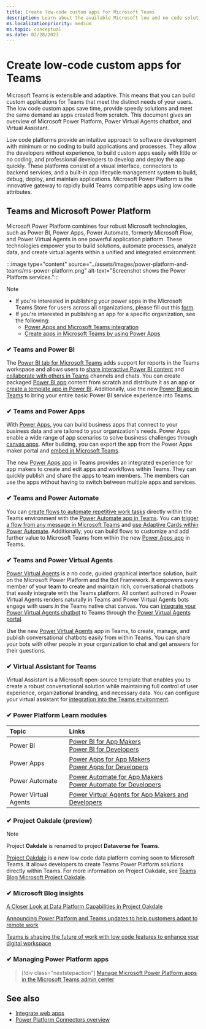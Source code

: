 ```yaml
---
title: Create low-code custom apps for Microsoft Teams
description: Learn about the available Microsoft low and no code solutions and how to create an app with Teams and Microsoft Power Platform.
ms.localizationpriority: medium
ms.topic: conceptual
ms.date: 02/28/2023
---
```


# Create low-code custom apps for Teams

Microsoft Teams is extensible and adaptive. This means that you can build custom applications for Teams that meet the distinct needs of your users. The low code custom apps save time, provide speedy solutions and meet the same demand as apps created from scratch. This document gives an overview of Microsoft Power Platform, Power Virtual Agents chatbot, and Virtual Assistant.

Low code platforms provide an intuitive approach to software development with minimum or no coding to build applications and processes. They allow the developers without experience, to build custom apps easily with little or no coding, and professional developers to develop and deploy the app quickly. These   platforms consist of a visual interface, connectors to backend services, and a built-in app lifecycle management system to build, debug, deploy, and maintain applications. Microsoft Power Platform is the innovative gateway to rapidly build Teams compatible apps using low code attributes.

## Teams and Microsoft Power Platform

Microsoft Power Platform combines four robust Microsoft technologies, such as Power BI, Power Apps, Power Automate, formerly Microsoft Flow, and Power Virtual Agents in one powerful application platform. These technologies empower you to build solutions, automate processes, analyze data, and create virtual agents within a unified and integrated environment:

:::image type="content" source="../assets/images/power-platform-and-teams/ms-power-platform.png" alt-text="Screenshot shows the Power Platform services.":::

> [!NOTE]
>
> - If you're interested in publishing your power apps in the Microsoft Teams Store for users across all organizations, please fill out this [form](https://go.microsoft.com/fwlink/?linkid=2204468).
> - If you're interested in publishing an app for a specific organization, see the following:
>   - [Power Apps and Microsoft Teams integration](/power-apps/teams/overview)
>   - [Create apps in Microsoft Teams by using Power Apps](/power-apps/teams/create-apps-overview)

### ✔ Teams and Power BI

The [Power BI tab for Microsoft Teams](https://powerbi.microsoft.com/blog/announcing-new-power-bi-tab-for-microsoft-teams/) adds support for reports in the Teams workspace and allows users to [share interactive Power BI content](/power-bi/collaborate-share/service-embed-report-microsoft-teams) and [collaborate with others in Teams](/power-bi/collaborate-share/service-collaborate-microsoft-teams) channels and chats. You can create packaged [Power BI app](/power-bi/collaborate-share/service-create-distribute-apps) content from scratch and distribute it as an app or [create a template app in Power BI](/power-bi/connect-data/service-template-apps-create). Additionally, use the new [Power BI app in Teams](https://go.microsoft.com/fwlink/?linkid=2143643) to bring your entire basic Power BI service experience into Teams.

### ✔ Teams and Power Apps

With [Power Apps](/powerapps/powerapps-overview), you can build business apps that connect to your business data and are tailored to your organization's needs.  Power Apps enable a wide range of app scenarios to solve business challenges through [canvas apps](/powerapps/maker/#canvas-apps). After building, you can export the app from the Power Apps maker portal and [embed in Microsoft Teams](/power-platform/admin/embed-app-teams).

The new [Power Apps app](https://go.microsoft.com/fwlink/?linkid=2143374) in Teams provides an integrated experience for app makers to create and edit apps and workflows within Teams. They can quickly publish and share the apps to team members. The members can use the apps without having to switch between multiple apps and services.

### ✔ Teams and Power Automate

You can [create flows to automate repetitive work tasks](https://flow.microsoft.com/connectors/shared_teams/microsoft-teams/) directly within the Teams environment with the [Power Automate app in Teams](/power-automate/teams/install-teams-app). You can [trigger a flow from any message in Microsoft Teams](/power-automate/trigger-flow-teams-message) and [use Adaptive Cards within Power Automate](/power-automate/create-adaptive-cards). Additionally, you can build flows to customize and add further value to Microsoft Teams from within the new [Power Apps app](https://go.microsoft.com/fwlink/?linkid=2143539) in Teams.

### ✔ Teams and Power Virtual Agents

[Power Virtual Agents](/power-virtual-agents/fundamentals-what-is-power-virtual-agents) is a no code, guided graphical interface solution, built on the Microsoft Power Platform and the Bot Framework. It empowers every member of your team to create and maintain rich, conversational chatbots that easily integrate with the Teams platform. All content authored in Power Virtual Agents renders naturally in Teams and Power Virtual Agents bots engage with users in the Teams native chat canvas. You can [integrate your Power Virtual Agents chatbot](/power-virtual-agents/publication-add-bot-to-microsoft-teams) to Teams through the [Power Virtual Agents portal](https://powervirtualagents.microsoft.com).

Use the new [Power Virtual Agents](/power-virtual-agents/teams/fundamentals-what-is-power-virtual-agents-teams) app in Teams, to create, manage, and publish conversational chatbots easily from within Teams. You can share your bots with other people in your organization to chat and get answers for their questions.

### ✔ Virtual Assistant for Teams

Virtual Assistant is a Microsoft open-source template that enables you to create a robust conversational solution while maintaining full control of user experience, organizational branding, and necessary data. You can configure your virtual assistant for [integration into the Teams environment](https://microsoft.github.io/botframework-solutions/clients-and-channels/tutorials/enable-teams/1-intro).

### ✔ Power Platform Learn modules

|  Topic  |  Links  |
|:---------|:----------------------|
|Power BI|[Power BI for App Makers](/training/browse/?expanded=power-platform&products=power-bi&roles=maker)</br>[Power BI for Developers](/training/browse/?expanded=power-platform&products=power-bi&roles=developer)|
|Power Apps|[Power Apps for App Makers](/training/browse/?products=power-apps&roles=maker)</br>[Power Apps for Developers](/training/browse/?products=power-apps)|
|Power Automate|[Power Automate for App Makers](/training/browse/?expanded=power-platform&products=power-automate&roles=maker)</br>[Power Automate for Developers](/training/browse/?expanded=power-platform&products=power-automate&roles=developer)|
|Power Virtual Agents|[Power Virtual Agents for App Makers and Developers](/training/browse/?products=power-virtual-agents&expanded=power-platform&roles=maker)|

### ✔ Project Oakdale (preview)

> [!NOTE]
> Project **Oakdale** is renamed to project **Dataverse for Teams**.

[Project Oakdale](https://techcommunity.microsoft.com/t5/microsoft-teams-blog/teams-is-shaping-the-future-of-work-with-low-code-features-to/ba-p/1507180
) is a new low code data platform coming soon to Microsoft Teams. It allows developers to create Teams Power Platform solutions directly within Teams. For more information on Project Oakdale, see [Teams Blog Microsoft Project Oakdale](https://powerapps.microsoft.com/blog/introducing-project-oakdale-a-new-low-code-data-platform-for-microsoft-teams).

### ✔ Microsoft Blog insights

[A Closer Look at Data Platform Capabilities in Project Oakdale](https://powerapps.microsoft.com/blog/a-closer-look-at-data-platform-capabilities-in-project-oakdale/)

[Announcing Power Platform and Teams updates to help customers adapt to remote work](https://cloudblogs.microsoft.com/powerplatform/2020/05/19/announcing-power-platform-and-teams-updates-to-help-customers-adapt-to-remote-work/)

[Teams is shaping the future of work with low code features to enhance your digital workspace](https://techcommunity.microsoft.com/t5/microsoft-teams-blog/teams-is-shaping-the-future-of-work-with-low-code-features-to/ba-p/1507180)

### ✔ Managing Power Platform apps

> [!div class="nextstepaction"]
> [Manage Microsoft Power Platform apps in the Microsoft Teams admin center](/microsoftteams/manage-power-platform-apps)

## See also

- [Integrate web apps](~/samples/integrate-web-apps-overview.md)
- [Power Platform Connectors overview](/connectors/connectors)

